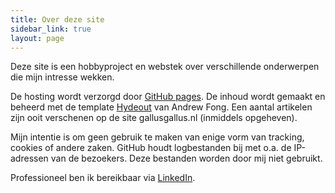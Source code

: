 ```yaml
---
title: Over deze site
sidebar_link: true
layout: page
---
```

Deze site is een hobbyproject en webstek over verschillende onderwerpen die mijn intresse wekken.

De hosting wordt verzorgd door [GitHub pages](https://github.com). De inhoud wordt gemaakt en beheerd met de template [Hydeout](https://github.com/fongandrew/hydeout) van Andrew Fong. Een aantal artikelen zijn ooit verschenen op de site gallusgallus.nl (inmiddels opgeheven).

Mijn intentie is om geen gebruik te maken van enige vorm van tracking, cookies of andere zaken. GitHub houdt logbestanden bij met o.a. de IP-adressen van de bezoekers. Deze bestanden worden door mij niet gebruikt.

Professioneel ben ik bereikbaar via [LinkedIn](https://www.linkedin.com/in/marc-kip).
